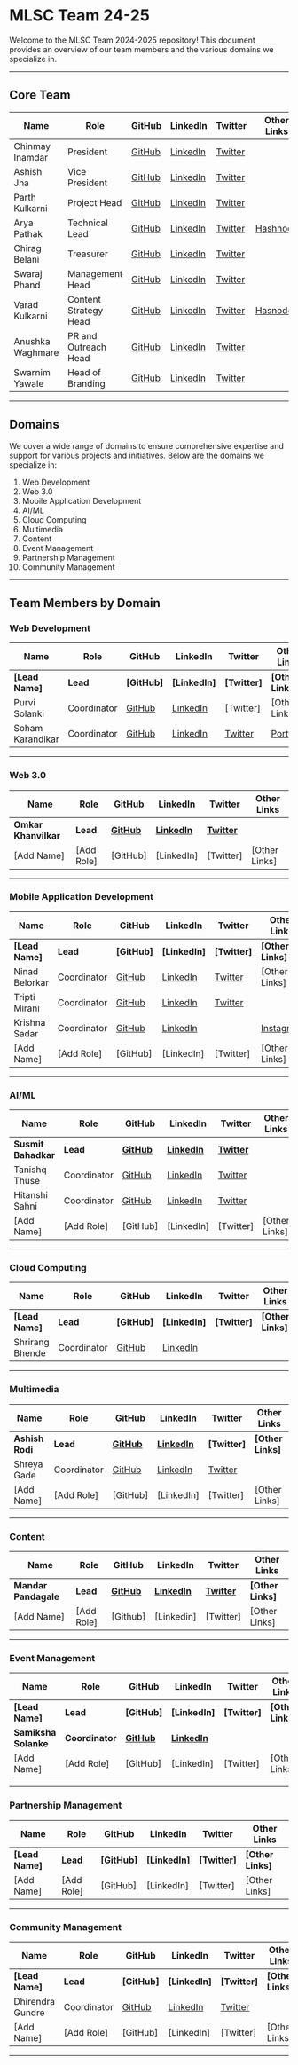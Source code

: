 # MLSC Team 24-25

Welcome to the MLSC Team 2024-2025 repository! This document provides an overview of our team members and the various domains we specialize in.

---

## Core Team


| Name | Role | GitHub | LinkedIn | Twitter | Other Links |
|------|------|--------|----------|---------|-------------|
| Chinmay Inamdar | President | [GitHub](https://github.com/ChinmayInamdar) | [LinkedIn](https://www.linkedin.com/in/chinmayinamdar/) | [Twitter](https://x.com/ChinmayInam19) |
| Ashish Jha | Vice President | [GitHub](https://github.com/ashishjha1034) | [LinkedIn](https://www.linkedin.com/in/ashish-jha-a75b18250/) | [Twitter](https://x.com/ashishjha1034) |  |
| Parth Kulkarni | Project Head | [GitHub](https://github.com/parthkulkarni04) | [LinkedIn](https://www.linkedin.com/in/parthkulkarni04/) | [Twitter](https://x.com/KulkarniParth17) |  |
| Arya Pathak | Technical Lead | [GitHub](https://github.com/arya2004) | [LinkedIn](https://www.linkedin.com/in/arya-pathak-a53a58256/) | [Twitter](https://twitter.com/_arya2004) | [Hashnode](https://arya2004.hashnode.dev/)  |
| Chirag Belani | Treasurer | [GitHub]() | [LinkedIn]() | [Twitter]() |  |
| Swaraj Phand | Management Head | [GitHub]() | [LinkedIn]() | [Twitter]() |  |
| Varad Kulkarni | Content Strategy Head | [GitHub](https://github.com/varad-kulkarni172) | [LinkedIn](https://www.linkedin.com/in/varad-kulkarni-675504264/) | [Twitter](https://x.com/KulVarad172004) | [Hasnode](https://hashnode.com/@VaradKulkarni172) |
| Anushka Waghmare | PR and Outreach Head | [GitHub](https://github.com/Anushka068) | [LinkedIn](https://www.linkedin.com/in/anushka-waghmare-104865261/) | [Twitter](https://x.com/AnushkaWaghma12) |  |
| Swarnim Yawale | Head of Branding | [GitHub](https://github.com/Swarnim-Yawale) | [LinkedIn](https://www.linkedin.com/in/swarnim-yawale-142109264/) | [Twitter](https://x.com/swarnim_y424) |  |


---

## Domains

We cover a wide range of domains to ensure comprehensive expertise and support for various projects and initiatives. Below are the domains we specialize in:

1. Web Development
2. Web 3.0
3. Mobile Application Development
4. AI/ML
5. Cloud Computing
6. Multimedia
7. Content
8. Event Management
9. Partnership Management
10. Community Management

---

## Team Members by Domain

### Web Development

| Name            | Role       | GitHub       | LinkedIn       | Twitter       | Other Links       |
| --------------- | ---------- | ------------ | -------------- | ------------- | ----------------- |
| **[Lead Name]** | **Lead**   | **[GitHub]** | **[LinkedIn]** | **[Twitter]** | **[Other Links]** |
| Purvi Solanki   | Coordinator | [GitHub](https://github.com/Purvi-Solanki)     | [LinkedIn](https://www.linkedin.com/in/purvi-solanki-bb5312288/)  | [Twitter]     | [Other Links]     |
| Soham Karandikar | Coordinator | [GitHub](https://github.com/skadewdl3) | [LinkedIn](https://www.linkedin.com/in/soham-karandikar-b994301a8/) | [Twitter](https://x.com/skadewdl3) | [Portfolio](https://skadewdl3.vercel.app) |

---

### Web 3.0

| Name                 | Role       | GitHub                                       | LinkedIn                                               | Twitter                                     | Other Links   |
| -------------------- | ---------- | -------------------------------------------- | ------------------------------------------------------ | ------------------------------------------- | ------------- |
| **Omkar Khanvilkar** | **Lead**   | **[GitHub](https://github.com/omithecoder)** | **[LinkedIn](https://www.linkedin.com/in/omkar2004/)** | **[Twitter](https://x.com/Omkarsoham9776)** |               |
| [Add Name]           | [Add Role] | [GitHub]                                     | [LinkedIn]                                             | [Twitter]                                   | [Other Links] |

---

### Mobile Application Development


| Name | Role | GitHub | LinkedIn | Twitter | Other Links |
|------|------|--------|----------|---------|-------------|
| **[Lead Name]** | **Lead** | **[GitHub]** | **[LinkedIn]** | **[Twitter]** | **[Other Links]** |
| Ninad Belorkar | Coordinator | [GitHub](https://github.com/ninadbelorkar) | [LinkedIn](https://www.linkedin.com/in/ninadbelorkar) | [Twitter](https://x.com/ninadbelorkar) | [Other Links] |
| Tripti Mirani | Coordinator | [GitHub](https://github.com/TriptiMirani) | [LinkedIn](www.linkedin.com/in/tripti-mirani-683613294) | [Twitter](https://x.com/TriptiMirani) |
| Krishna Sadar | Coordinator | [GitHub](https://github.com/KrishnaSadar) | [LinkedIn](https://www.linkedin.com/in/krishna-sadar-7238682b3/) |  | [Instagram](https://instagram.com/soul_taker_952) |
| [Add Name] | [Add Role] | [GitHub] | [LinkedIn] | [Twitter] | [Other Links] |



---

### AI/ML


| Name | Role | GitHub | LinkedIn | Twitter | Other Links |
|------|------|--------|----------|---------|-------------|
| **Susmit Bahadkar** | **Lead** | **[GitHub](https://github.com/bobbybacala)** | **[LinkedIn](https://www.linkedin.com/in/susmit-bahadkar-8b127925b/)** | **[Twitter](https://x.com/susmit_bahadkar)** | |
| Tanishq Thuse | Coordinator | [GitHub](https://github.com/TanishqThuse) | [LinkedIn](https://www.linkedin.com/in/tanishq-thuse-32472b248/) | [Twitter](https://x.com/tanishq552005) | |
| Hitanshi Sahni | Coordinator | [GitHub](https://github.com/HitanshiSahni) | [LinkedIn](www.linkedin.com/in/hitanshi-sahni-8680a328b) | [Twitter](https://x.com/Hitanshi__21) | |
| [Add Name] | [Add Role] | [GitHub] | [LinkedIn] | [Twitter] | [Other Links] |


---

### Cloud Computing



| Name            | Role       | GitHub       | LinkedIn       | Twitter       | Other Links       |
| --------------- | ---------- | ------------ | -------------- | ------------- | ----------------- |
| **[Lead Name]** | **Lead**   | **[GitHub]** | **[LinkedIn]** | **[Twitter]** | **[Other Links]** |
|  Shrirang Bhende | Coordinator |[GitHub](https://github.com/shrirang1009)|[LinkedIn](https://www.linkedin.com/in/shrirang-bhende-601819280/)     |      |


---

### Multimedia


| Name | Role | GitHub | LinkedIn | Twitter | Other Links |
|------|------|--------|----------|---------|-------------|
| **Ashish Rodi** | **Lead** | **[GitHub](https://github.com/AshishRodi)** | **[LinkedIn](www.linkedin.com/in/ashish-rodi-a7328a269)** | **[Twitter]** | **[Other Links]** |
| Shreya Gade | Coordinator | [GitHub](https://github.com/Seaborgi) | [LinkedIn](https://www.linkedin.com/in/shreya-gade-b73318288?utm_source=share&utm_campaign=share_via&utm_content=profile&utm_medium=android_app) | [Twitter](https://x.com/seaborgium_601?t=jq5bCtkU1KT0orinnl0E8Q&s=08) | |
| [Add Name] | [Add Role] | [GitHub] | [LinkedIn] | [Twitter] | [Other Links] |


---

### Content


| Name | Role | GitHub | LinkedIn | Twitter | Other Links |
|------|------|--------|----------|---------|-------------|
| **Mandar Pandagale** | **Lead** | **[GitHub](https://github.com/mandar-p27)** | **[LinkedIn](https://www.linkedin.com/in/mandar-pandagale)** | **[Twitter](https://x.com/mandar_999)** | **[Other Links]** |
| [Add Name] | [Add Role] | [Github] | [Linkedin] | [Twitter] | [Other Links] |


---

### Event Management


| Name | Role | GitHub | LinkedIn | Twitter | Other Links |
|------|------|--------|----------|---------|-------------|
| **[Lead Name]** | **Lead** | **[GitHub]** | **[LinkedIn]** | **[Twitter]** | **[Other Links]** |
| **Samiksha Solanke** | **Coordinator** | **[GitHub](https://github.com/SamikshaSolanke)** | **[LinkedIn](https://www.linkedin.com/in/samiksha-solanke-1611342ba/)** |  |  |
| [Add Name]      | [Add Role] | [GitHub]     | [LinkedIn]     | [Twitter]     | [Other Links]     |


---

### Partnership Management

| Name            | Role       | GitHub       | LinkedIn       | Twitter       | Other Links       |
| --------------- | ---------- | ------------ | -------------- | ------------- | ----------------- |
| **[Lead Name]** | **Lead**   | **[GitHub]** | **[LinkedIn]** | **[Twitter]** | **[Other Links]** |
| [Add Name]      | [Add Role] | [GitHub]     | [LinkedIn]     | [Twitter]     | [Other Links]     |

---

### Community Management


| Name | Role | GitHub | LinkedIn | Twitter | Other Links |
|------|------|--------|----------|---------|-------------|
| **[Lead Name]** | **Lead** | **[GitHub]** | **[LinkedIn]** | **[Twitter]** | **[Other Links]** |
| Dhirendra Gundre | Coordinator | [GitHub](https://github.com/dhirendrag) | [LinkedIn](https://www.linkedin.com/in/dhirendra-gundre-0702332ba/) | [Twitter](https://x.com/dfordhirendra) | 
| [Add Name]      | [Add Role] | [GitHub]     | [LinkedIn]     | [Twitter]     | [Other Links]     |


---
